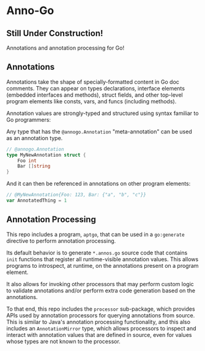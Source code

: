 # Anno-Go

## Still Under Construction!

Annotations and annotation processing for Go!

## Annotations

Annotations take the shape of specially-formatted content in Go doc comments.
They can appear on types declarations, interface elements (embedded interfaces
and methods), struct fields, and other top-level program elements like consts,
vars, and funcs (including methods).

Annotation values are strongly-typed and structured using syntax familiar to
Go programmers:

Any type that has the `@annogo.Annotation` "meta-annotation" can be used as an
annotation type.
```go
// @annogo.Annotation
type MyNewAnnotation struct {
    Foo int
    Bar []string
}
```

And it can then be referenced in annotations on other program elements:
```go
// @MyNewAnnotation{Foo: 123, Bar: {"a", "b", "c"}}
var AnnotatedThing = 1
```

## Annotation Processing

This repo includes a program, `aptgo`, that can be used in a `go:generate`
directive to perform annotation processing.

Its default behavior is to generate `*.annos.go` source code that contains
`init` functions that register all runtime-visible annotation values. This
allows programs to introspect, at runtime, on the annotations present on a
program element.

It also allows for invoking other processors that may perform custom logic
to validate annotations and/or perform extra code generation based on the
annotations.

To that end, this repo includes the `processor` sub-package, which provides
APIs used by annotation processors for querying annotations from source.
This is similar to Java's annotation processing functionality, and this
also includes an `AnnotationMirror` type, which allows processors to inspect
and interact with annotation values that are defined in source, even for
values whose types are not known to the processor.
